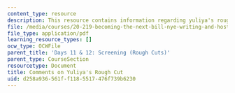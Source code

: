 ```yaml
---
content_type: resource
description: This resource contains information regarding yuliya's rough cut.
file: /media/courses/20-219-becoming-the-next-bill-nye-writing-and-hosting-the-educational-show-january-iap-2015/d258a936561ff1185517476f739b6230_MIT20_219IAP15_Yuliyacom.pdf
file_type: application/pdf
learning_resource_types: []
ocw_type: OCWFile
parent_title: 'Days 11 & 12: Screening (Rough Cuts)'
parent_type: CourseSection
resourcetype: Document
title: Comments on Yuliya's Rough Cut
uid: d258a936-561f-f118-5517-476f739b6230
---
```

